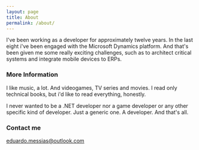 ```yaml
---
layout: page
title: About
permalink: /about/
---
```


I've been working as a developer for approximately twelve years. In the last eight i've been engaged with the Microsoft Dynamics platform. And that's been given me some really exciting challenges, such as to architect critical systems and integrate mobile devices to ERPs.

### More Information

I like music, a lot. And videogames, TV series and movies.
I read only technical books, but i'd like to read everything, honestly.

I never wanted to be a .NET developer nor a game developer or any other specific kind of developer. 
Just a generic one. A developer. And that's all.

### Contact me

[eduardo.messias@outlook.com](mailto:eduardo.messias@outlook.com)
